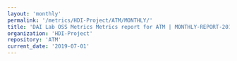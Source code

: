 ```yaml
---
layout: 'monthly'
permalink: '/metrics/HDI-Project/ATM/MONTHLY/'
title: 'DAI Lab OSS Metrics Metrics report for ATM | MONTHLY-REPORT-2019-07-01'
organization: 'HDI-Project'
repository: 'ATM'
current_date: '2019-07-01'
---
```

